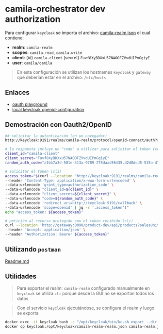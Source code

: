 # camila-orchestrator dev authorization

Para configurar `keycloak` se importa el archivo: [camila-realm.json](./camila-realm.json) el cual contiene:

* **realm**: `camila-realm`
* **scopes**: `camila.read`, `camila.write`
* **client**: (id) `camila-client` (secret) `Fuvf8XyBDXxU57NAOOFZVvdUIPmGgiyE`
* **user**: `camila/camila`

> En esta configuración se utilizan los hostnames `keycloak` y `gateway` que deberían estar en el archivo: `/etc/hosts`

## Enlaces

* [oauth playground](https://www.oauth.com/playground)
* [local keycloak openid-configuration](http://keycloak:9191/realms/camila-realm/.well-known/openid-configuration)

## Demostración con Oauth2/OpenID

```bash
## solicitar la autenticación (en un navegador)
http://keycloak:9191/realms/camila-realm/protocol/openid-connect/auth?response_type=code&client_id=camila-client&scope=openid&state=randomstring&redirect_uri=http://keycloak:9191/callback

# la respuesta incluye un "code" a utilizar para solicitar el token (copiar en `random_auth_code`) (este código esta vigente por poco tiempo)
client_id="camila-client"
client_secret="Fuvf8XyBDXxU57NAOOFZVvdUIPmGgiyE"
random_auth_code="a1bb7a3d-501e-413a-9789-278daad56435.d2d8dcd5-515a-4744-8d1d-a572adcc2119.eafde08a-ad4f-416b-835f-c3c616960ea8"

# solicitar el token (cli)
access_token="$(curl --location 'http://keycloak:9191/realms/camila-realm/protocol/openid-connect/token' \
--header 'Content-Type: application/x-www-form-urlencoded' \
--data-urlencode 'grant_type=authorization_code' \
--data-urlencode "client_id=${client_id}" \
--data-urlencode "client_secret=${client_secret}" \
--data-urlencode "code=${random_auth_code}" \
--data-urlencode 'redirect_uri=http://keycloak:9191/callback' \
--data-urlencode 'scope=openid' | jq -r '.access_token')"
echo "access_token: ${access_token}"

# petición al recurso protegido con el token recibido (cli)
curl --location 'http://gateway:8090/product-dev/api/products?salesUnits=0.80&stock=0.20&page=0&size=20' \
--header 'Accept: application/json' \
--header "Authorization: Bearer ${access_token}"
```

## Utilizando `postman`

[Readme.md](./../../../../.docs/api/Readme.md)

## Utilidades

> Para exportar el realm: `camila-realm` configurado manualmente en `keycloak` se utiliza `cli` porque desde la GUI no se exportan todos los datos

> Con el servicio `keycloak` ejecutándose, se configura el realm y luego se exporta 

```bash
docker exec -it keycloak bash -c "/opt/keycloak/bin/kc.sh export --dir /opt/keycloak/ --realm camila-realm --users realm_file"
docker cp keycloak:/opt/keycloak/camila-realm-realm.json camila-realm.json
```
